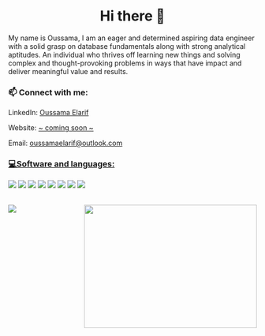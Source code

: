 <h1 align="center"> Hi there 👋 </h1>
My name is Oussama, I am an eager and determined aspiring data engineer with a solid grasp on database fundamentals along with strong analytical aptitudes. An individual who thrives off learning new things and solving complex and thought-provoking problems in ways that have impact and deliver meaningful value and results.


### 📫 Connect with me:
LinkedIn: [Oussama Elarif](https://www.linkedin.com/in/elarif/) 
  
Website: [~ coming soon ~](https://www.linkedin.com/in/elarif/)  
 
Email: <oussamaelarif@outlook.com>  
  

### <u>💻Software and languages:</u>
<img src="https://img.icons8.com/fluency/35/000000/visual-studio-code-2019.png"/> <img src="https://img.icons8.com/color/35/000000/amazon-web-services.png"/> <img src="https://img.icons8.com/color/35/000000/python--v1.png"/> <img src="https://img.icons8.com/color/35/000000/docker.png"/> <img src="https://img.icons8.com/material-outlined/35/000000/github.png"/> <img src="https://img.icons8.com/color/35/000000/git.png"/> <img src="https://img.icons8.com/color/35/000000/mysql-logo.png"/> <img src="https://img.icons8.com/color/35/000000/postgreesql.png"/>

<br />
<img src="https://github-readme-stats.vercel.app/api?username=TheRoyalMoroccan&theme=&show_icons=true">
<img src="https://github.com/abhisheknaiidu/abhisheknaiidu/raw/master/code.gif?raw=true" align="right" width="350" height="250" style="max-width:100%;">


<!--
**TheRoyalMoroccan/TheRoyalMoroccan** is a ✨ _special_ ✨ repository because its `README.md` (this file) appears on your GitHub profile.



Here are some ideas to get you started:

- 🔭 I’m currently working on ...
- 🌱 I’m currently learning ...
- 👯 I’m looking to collaborate on ...
- 🤔 I’m looking for help with ...
- 💬 Ask me about ...
- 📫 How to reach me: ...
- 😄 Pronouns: ...
- ⚡ Fun fact: ...
-->
